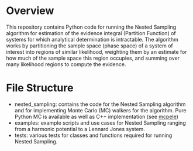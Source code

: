 # Overview
This repository contains Python code for running the Nested Sampling algorithm for estimation of the evidence integral (Partition Function) of systems for which analytical determination is intractable. The algorithm works
by partitioning the sample space (phase space) of a system of interest into regions of similar likelihood, weighting them by an estimate for how much of the sample space this region occupies, and summing over many likelihood regions to compute
the evidence. 
# File Structure
- nested_sampling: contains the code for the Nested Sampling algorithm and for implementing Monte Carlo (MC) walkers for the algorithm. Pure Python MC is available as well as C++ implementation (see [mcpele](https://github.com/martiniani-lab/mcpele/tree/master))
- examples: example scripts and use cases for Nested Sampling ranging from a harmonic potential to a Lennard Jones system.
- tests: various tests for classes and functions required for running Nested Sampling.
